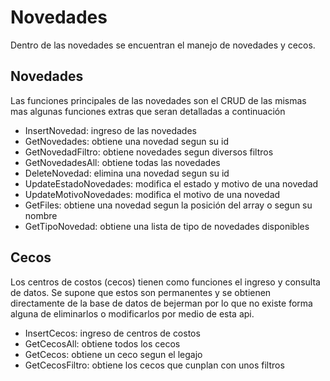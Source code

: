 # Novedades

Dentro de las novedades se encuentran el manejo de novedades y cecos.

## Novedades

Las funciones principales de las novedades son el CRUD de las mismas mas algunas funciones extras que seran detalladas a continuación

- InsertNovedad: ingreso de las novedades
- GetNovedades: obtiene una novedad segun su id
- GetNovedadFiltro: obtiene novedades segun diversos filtros
- GetNovedadesAll: obtiene todas las novedades
- DeleteNovedad: elimina una novedad segun su id
- UpdateEstadoNovedades: modifica el estado y motivo de una novedad
- UpdateMotivoNovedades: modifica el motivo de una novedad
- GetFiles: obtiene una novedad segun la posición del array o segun su nombre
- GetTipoNovedad: obtiene una lista de tipo de novedades disponibles

## Cecos

Los centros de costos (cecos) tienen como funciones el ingreso y consulta de datos. Se supone que estos son permanentes y se obtienen directamente de la base de datos de bejerman por lo que no existe forma alguna de eliminarlos o modificarlos por medio de esta api. 

- InsertCecos: ingreso de centros de costos
- GetCecosAll: obtiene todos los cecos
- GetCecos: obtiene un ceco segun el legajo
- GetCecosFiltro: obtiene los cecos que cunplan con unos filtros
